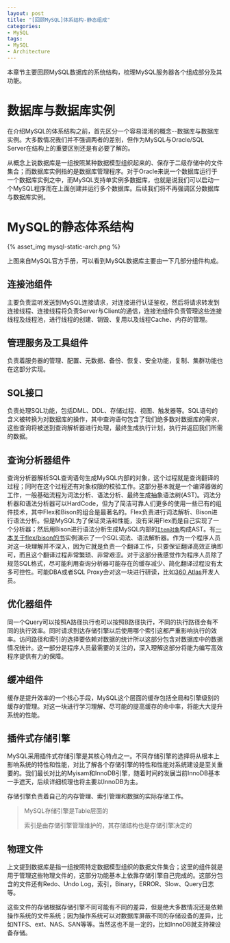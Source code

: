 ```yaml
---
layout: post
title: "[回顾MySQL]体系结构-静态组成"
categories:
- MySQL
tags:
- MySQL
- Architecture
---
```

本章节主要回顾MySQL数据库的系统结构，梳理MySQL服务器各个组成部分及其功能。



# 数据库与数据库实例

在介绍MySQL的体系结构之前，首先区分一个容易混淆的概念--数据库与数据库实例。大多数情况我们并不强调两者的差别，但作为MySQL与Oracle/SQL Server在结构上的重要区别还是有必要了解的。

从概念上说数据库是一组按照某种数据模型组织起来的、保存于二级存储中的文件集合；而数据库实例指的是数据库管理程序。对于Oracle来说一个数据库运行于一个数据库实例之中，而MySQL支持单实例多数据库，也就是说我们可以启动一个MySQL程序而在上面创建并运行多个数据库。后续我们将不再强调区分数据库与数据库实例。

# MySQL的静态体系结构

{% asset_img mysql-static-arch.png %}

上图来自MySQL官方手册，可以看到MySQL数据库主要由一下几部分组件构成。

## 连接池组件

  主要负责监听发送到MySQL连接请求，对连接进行认证鉴权，然后将请求转发到连接线程、连接线程将负责Server与Client的通信，连接池组件负责管理这些连接线程及线程池，进行线程的创建、销毁、复用以及线程Cache、内存的管理。

## 管理服务及工具组件

  负责着服务器的管理、配置、元数据、备份、恢复、安全功能，复制、集群功能也在这部分实现。

## SQL接口

  负责处理SQL功能，包括DML、DDL、存储过程、视图、触发器等。SQL语句的含义被转换为对数据库的操作，其中查询语句包含了我们绝多数对数据库的需求，这些查询将被送到查询解析器进行处理，最终生成执行计划，执行并返回我们所需的数据。

## 查询分析器组件

  查询分析器解析SQL查询语句生成MySQL内部的对象，这个过程就是查询翻译的过程；同时在这个过程还有对象权限的校验工作。这部分基本就是一个编译器做的工作，一般基础流程为词法分析、语法分析、最终生成抽象语法树(AST)。词法分析器和语法分析器可以HardCode，但为了简洁可靠人们更多的使用一些已有的组件技术，其中Flex和Bison的组合是最著名的。Flex负责进行词法解析、Bison进行语法分析。但是MySQL为了保证灵活和性能，没有采用Flex而是自己实现了一个分析器；然后用Bison进行语法分析生成MySQL内部的[`Item对象`](https://dev.mysql.com/doc/internals/en/item-class.html)构成AST。有[一本关于flex/bison的书](https://www.safaribooksonline.com/library/view/flex-bison/9780596805418/ch04.html)实例演示了一个SQL词法、语法解析器。作为一个程序人员对这一块理解并不深入，因为它就是负责一个翻译工作，只要保证翻译高效正确即可，而且这个翻译过程非常繁琐、非常艰涩。对于这部分我感觉作为程序人员除了规范SQL格式，尽可能利用查询分析器可能存在的缓存减少、简化翻译过程没有太多可控性。可能DBA或者SQL Proxy会对这一块进行研读，比如[360 Atlas](https://github.com/Qihoo360/Atlas)开发人员。

## 优化器组件

  同一个Query可以按照A路径执行也可以按照B路径执行，不同的执行路径会有不同的执行效率。同时请求到达存储引擎以后使用哪个索引这都严重影响执行的效率。访问路径和索引的选择要依赖对数据的统计所以这部分包含对数据库中的数据情况统计。这一部分是程序人员最需要的关注的，深入理解这部分将能为编写高效程序提供有力的保障。

## 缓冲组件

  缓存是提升效率的一个核心手段，MySQL这个层面的缓存包括全局和引擎级别的缓存的管理。对这一块进行学习理解、尽可能的提高缓存的命中率，将能大大提升系统的性能。

## 插件式存储引擎

  MySQL采用插件式存储引擎是其核心特点之一。不同存储引擎的选择将从根本上影响系统的特性和性能，对比了解各个存储引擎的特性和性能对系统建设是至关重要的。我们最长对比的Myisam和InnoDB引擎，随着时间的发展当前InnoDB基本一手遮天，后续详细梳理也将主要以InnoDB为主。

  存储引擎负责着自己的内存管理、索引管理和数据的实际存储工作。

  > MySQL存储引擎是Table层面的
  >
  > 索引是由存储引擎管理维护的，其存储结构也是存储引擎决定的


## 物理文件

  上文提到数据库是指一组按照特定数据模型组织的数据文件集合；这里的组件就是用于管理这些物理文件的，这部分功能基本上依靠存储引擎自己完成的。这部分包含的文件还有Redo、Undo Log，索引，Binary，ERROR、Slow、Query日志等。

  这些文件的存储根据存储引擎不同可能有不同的差异，但是绝大多数情况还是依赖操作系统的文件系统；因为操作系统可以对数据库屏蔽不同的存储设备的差异，比如NTFS、ext、NAS、SAN等等。当然这也不是一定的，比如InnoDB就支持裸设备存储。
